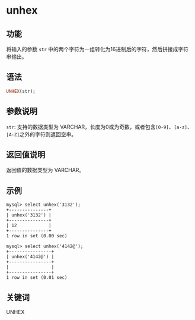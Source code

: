 # unhex

## 功能

将输入的参数 `str` 中的两个字符为一组转化为16进制后的字符，然后拼接成字符串输出。

## 语法

```Haskell
UNHEX(str);
```

## 参数说明

`str`: 支持的数据类型为 VARCHAR，长度为0或为奇数，或者包含`[0-9]`、`[a-z]`、`[A-Z]`之外的字符则返回空串。

## 返回值说明

返回值的数据类型为 VARCHAR。

## 示例

```Plain Text
mysql> select unhex('3132');
+---------------+
| unhex('3132') |
+---------------+
| 12            |
+---------------+
1 row in set (0.00 sec)

mysql> select unhex('4142@');
+----------------+
| unhex('4142@') |
+----------------+
|                |
+----------------+
1 row in set (0.01 sec)
```

## 关键词

UNHEX
